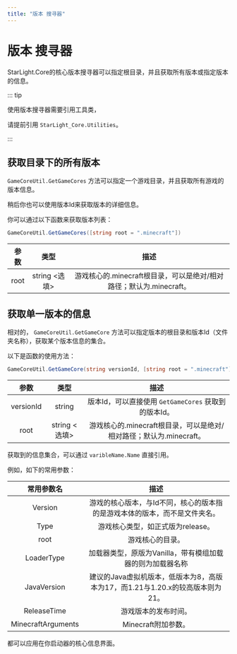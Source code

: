 ```yaml
---
title: "版本 搜寻器"
---
```


# 版本 搜寻器

StarLight.Core的核心版本搜寻器可以指定根目录，并且获取所有版本或指定版本的信息。

::: tip

使用版本搜寻器需要引用工具类，

请提前引用 `StarLight_Core.Utilities`。

:::

## 获取目录下的所有版本

`GameCoreUtil.GetGameCores` 方法可以指定一个游戏目录，并且获取所有游戏的版本信息。

稍后你也可以使用版本Id来获取版本的详细信息。

你可以通过以下函数来获取版本列表：

```csharp
GameCoreUtil.GetGameCores([string root = ".minecraft"])
```

| 参数 | 类型 | 描述 |
| :----: | :----: | :---------------: |
| root | string <选填> | 游戏核心的.minecraft根目录，可以是绝对/相对路径；默认为.minecraft。 |

## 获取单一版本的信息

相对的， `GameCoreUtil.GetGameCore` 方法可以指定版本的根目录和版本Id（文件夹名称），获取某个版本信息的集合。

以下是函数的使用方法：

```csharp
GameCoreUtil.GetGameCore(string versionId, [string root = ".minecraft"])
```

| 参数 | 类型 | 描述 |
| :----: | :----: | :---------------: |
| versionId | string | 版本Id，可以直接使用 `GetGameCores` 获取到的版本Id。 |
| root | string <选填> | 游戏核心的.minecraft根目录，可以是绝对/相对路径；默认为.minecraft。 |

获取到的信息集合，可以通过 `varibleName.Name` 直接引用。

例如，如下的常用参数：

| 常用参数名 | 描述 |
| :----: | :---------------: |
| Version | 游戏的核心版本，与Id不同，核心的版本指的是游戏本体的版本，而不是文件夹名。 |
| Type | 游戏核心类型，如正式版为release。 |
| root | 游戏核心的目录。 |
| LoaderType | 加载器类型，原版为Vanilla，带有模组加载器的则为加载器名称 |
| JavaVersion | 建议的Java虚拟机版本，低版本为8，高版本为17，而1.21与1.20.x的较高版本则为21。 |
| ReleaseTime | 游戏版本的发布时间。 |
| MinecraftArguments | Minecraft附加参数。 |

都可以应用在你启动器的核心信息界面。
